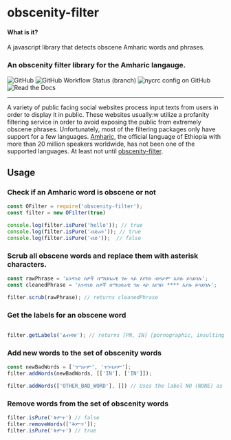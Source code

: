 # obscenity-filter


#### What is it? 
A javascript library that detects obscene Amharic words and phrases.

### An obscenity filter library for the Amharic langauge. 
![GitHub](https://img.shields.io/github/license/bruk3/obscenity-filter)
![GitHub Workflow Status (branch)](https://img.shields.io/github/workflow/status/bruk3/obscenity-filter/CI/main)
![nycrc config on GitHub](https://img.shields.io/nycrc/bruk3/obscenity-filter?config=.nycrc.json)
![Read the Docs](https://img.shields.io/readthedocs/j-parser)


---
A variety of public facing social websites process input texts from users in order to display it in public. These websites usually:w
 utilize a profanity filtering service in order to avoid exposing the public from extremely obscene phrases. Unfortunately, most of the filtering packages only have support for a few languages. [Amharic](https://en.wikipedia.org/wiki/Amharic), the official language of Ethiopia with more than 20 million speakers worldwide, has not been one of the supported languages. At least not until [obscenity-filter](https://bruk3.github.io/obscenity-filter).


## Usage


### Check if an Amharic word is obscene or not
```js
const OFilter = require('obscenity-filter');
const filter = new OFilter(true)

console.log(filter.isPure('hello')); // true 
console.log(filter.isPure('ብድሬን')); // true
console.log(filter.isPure('ብድ'));  // false
```

### Scrub all obscene words and replace them with asterisk characters.
```js
const rawPhrase = 'አንዳንድ ሰዎች በማህበራዊ ገጽ ላይ እየገቡ ብዳታም እያሉ ይሳደባሉ';
const cleanedPhrase = 'አንዳንድ ሰዎች በማህበራዊ ገጽ ላይ እየገቡ **** እያሉ ይሳደባሉ';

filter.scrub(rawPhrase); // returns cleanedPhrase
```

### Get the labels for an obscene word
```js

filter.getLabels('ልብዳቹ'); // returns [PN, IN] [pornographic, insulting]
```

### Add new words to the set of obscenity words

```js
const newBadWords = ['ግማታም', 'ጥንባታም'];
filter.addWords(newBadWords, [['IN'], ['IN']]);

filter.addWords(['OTHER_BAD_WORD'], []) // Uses the label NO (NONE) as the default label.

```

### Remove words from the set of obscenity words
```js
filter.isPure('ቅምጥ') // false
filter.removeWords(['ቅምጥ']);
filter.isPure('ቅምጥ') // true
```